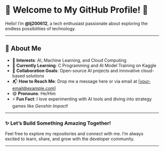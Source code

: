 # 🌟 Welcome to My GitHub Profile! 🌟

Hello! I’m **@lj200612**, a tech enthusiast passionate about exploring the endless possibilities of technology.

---

## 👀 About Me  
- 🔭 **Interests**: AI, Machine Learning, and Cloud Computing  
- 🌱 **Currently Learning**: C Programming and AI Model Training on Kaggle  
- 🤝 **Collaboration Goals**: Open-source AI projects and innovative cloud-based solutions  
- 📬 **How to Reach Me**: Drop me a message here or via email at [your-email@example.com]  
- 😄 **Pronouns**: He/Him  
- ⚡ **Fun Fact**: I love experimenting with AI tools and diving into strategy games like *Genshin Impact*!  

---

### ✨ Let’s Build Something Amazing Together!  
Feel free to explore my repositories and connect with me. I’m always excited to learn, share, and grow with the developer community.  

---

<!---
lj200612/lj200612 is a ✨ special ✨ repository because its `README.md` (this file) appears on your GitHub profile.
You can click the Preview link to take a look at your changes.
--->
